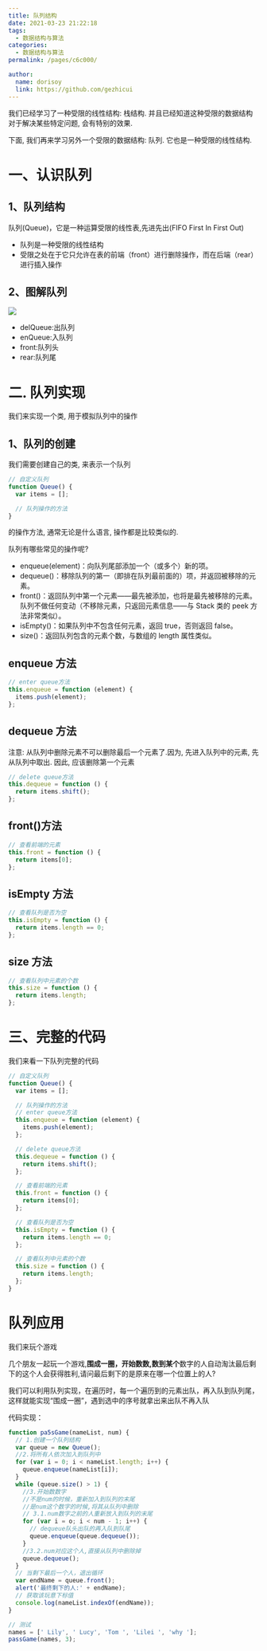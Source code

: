 ```yaml
---
title: 队列结构
date: 2021-03-23 21:22:18
tags:
  - 数据结构与算法
categories:
  - 数据结构与算法
permalink: /pages/c6c000/

author:
  name: dorisoy
  link: https://github.com/gezhicui
---
```


我们已经学习了一种受限的线性结构: 栈结构. 并且已经知道这种受限的数据结构对于解决某些特定问题, 会有特别的效果.

下面, 我们再来学习另外一个受限的数据结构: 队列. 它也是一种受限的线性结构.

# 一、认识队列

## 1、队列结构

队列(Queue)，它是一种运算受限的线性表,先进先出(FIFO First In First Out)

- 队列是一种受限的线性结构
- 受限之处在于它只允许在表的前端（front）进行删除操作，而在后端（rear）进行插入操作

## 2、图解队列

![](https://yangblogimg.oss-cn-hangzhou.aliyuncs.com/blogImg/20220505143631.png)

- delQueue:出队列
- enQueue:入队列
- front:队列头
- rear:队列尾

# 二. 队列实现

我们来实现一个类, 用于模拟队列中的操作

## 1、队列的创建

我们需要创建自己的类, 来表示一个队列

```js
// 自定义队列
function Queue() {
  var items = [];

  // 队列操作的方法
}
```

的操作方法, 通常无论是什么语言, 操作都是比较类似的.

队列有哪些常见的操作呢?

- enqueue(element)：向队列尾部添加一个（或多个）新的项。
- dequeue()：移除队列的第一（即排在队列最前面的）项，并返回被移除的元素。
- front()：返回队列中第一个元素——最先被添加，也将是最先被移除的元素。队列不做任何变动（不移除元素，只返回元素信息——与 Stack 类的 peek 方法非常类似）。
- isEmpty()：如果队列中不包含任何元素，返回 true，否则返回 false。
- size()：返回队列包含的元素个数，与数组的 length 属性类似。

## enqueue 方法

```js
// enter queue方法
this.enqueue = function (element) {
  items.push(element);
};
```

## dequeue 方法

注意: 从队列中删除元素不可以删除最后一个元素了.因为, 先进入队列中的元素, 先从队列中取出. 因此, 应该删除第一个元素

```js
// delete queue方法
this.dequeue = function () {
  return items.shift();
};
```

## front()方法

```js
// 查看前端的元素
this.front = function () {
  return items[0];
};
```

## isEmpty 方法

```js
// 查看队列是否为空
this.isEmpty = function () {
  return items.length == 0;
};
```

## size 方法

```js
// 查看队列中元素的个数
this.size = function () {
  return items.length;
};
```

# 三、完整的代码

我们来看一下队列完整的代码

```js
// 自定义队列
function Queue() {
  var items = [];

  // 队列操作的方法
  // enter queue方法
  this.enqueue = function (element) {
    items.push(element);
  };

  // delete queue方法
  this.dequeue = function () {
    return items.shift();
  };

  // 查看前端的元素
  this.front = function () {
    return items[0];
  };

  // 查看队列是否为空
  this.isEmpty = function () {
    return items.length == 0;
  };

  // 查看队列中元素的个数
  this.size = function () {
    return items.length;
  };
}
```

# 队列应用

我们来玩个游戏

几个朋友一起玩一个游戏,**围成一圈，开始数数,数到某个**数字的人自动淘汰最后剩下的这个人会获得胜利,请问最后剩下的是原来在哪一个位置上的人?

我们可以利用队列实现，在遍历时，每一个遍历到的元素出队，再入队到队列尾，这样就能实现“围成一圈”，遇到选中的序号就拿出来出队不再入队

代码实现：

```js
function pa5sGame(nameList, num) {
  // 1.创建一个队列结构
  var queue = new Queue();
  //2.将所有人依次加入到队列中
  for (var i = 0; i < nameList.length; i++) {
    queue.enqueue(nameList[i]);
  }
  while (queue.size() > 1) {
    //3.开始数数字
    //不是num的时候，重新加入到队列的末尾
    //是num这个数字的时候,将其从队列中删除
    // 3.1.num数字之前的人重新放入到队列的末尾
    for (var i = o; i < num - 1; i++) {
      // dequeue队头出队的再入队到队尾
      queue.enqueue(queue.dequeue());
    }
    //3.2.num对应这个人,直接从队列中删除掉
    queue.dequeue();
  }
  // 当剩下最后一个人，退出循环
  var endName = queue.front();
  alert('最终剩下的人:' + endName);
  // 获取该玩意下标值
  console.log(nameList.indexOf(endName));
}

// 测试
names = [' Lily', ' Lucy', 'Tom ', 'Lilei ', 'why '];
passGame(names, 3);
```
